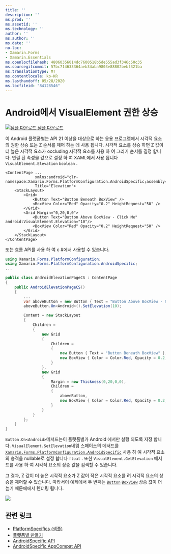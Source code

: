 ```yaml
---
title: ''
description: ''
ms.prod: ''
ms.assetid: ''
ms.technology: ''
author: ''
ms.author: ''
ms.date: ''
no-loc:
- Xamarin.Forms
- Xamarin.Essentials
ms.openlocfilehash: 48060356014dc7600518b5de555ad3f346c50c35
ms.sourcegitcommit: 57bc714633364aeb34aba9803e88802bebf321ba
ms.translationtype: MT
ms.contentlocale: ko-KR
ms.lasthandoff: 05/28/2020
ms.locfileid: "84128546"
---
```

# <a name="visualelement-elevation-on-android"></a>Android에서 VisualElement 권한 상승

[![샘플 다운로드](~/media/shared/download.png) 샘플 다운로드](https://docs.microsoft.com/samples/xamarin/xamarin-forms-samples/userinterface-platformspecifics)

이 Android 플랫폼별는 API 21 이상을 대상으로 하는 응용 프로그램에서 시각적 요소의 권한 상승 또는 Z 순서를 제어 하는 데 사용 됩니다. 시각적 요소를 상승 하면 Z 값이 더 높은 시각적 요소가 occluding 시각적 요소를 사용 하 여 그리기 순서를 결정 합니다. 연결 된 속성을 값으로 설정 하 여 XAML에서 사용 됩니다 `VisualElement.Elevation` `boolean` .

```xaml
<ContentPage ...
             xmlns:android="clr-namespace:Xamarin.Forms.PlatformConfiguration.AndroidSpecific;assembly=Xamarin.Forms.Core"
             Title="Elevation">
    <StackLayout>
        <Grid>
            <Button Text="Button Beneath BoxView" />
            <BoxView Color="Red" Opacity="0.2" HeightRequest="50" />
        </Grid>        
        <Grid Margin="0,20,0,0">
            <Button Text="Button Above BoxView - Click Me" android:VisualElement.Elevation="10"/>
            <BoxView Color="Red" Opacity="0.2" HeightRequest="50" />
        </Grid>
    </StackLayout>
</ContentPage>
```

또는 흐름 API를 사용 하 여 c #에서 사용할 수 있습니다.

```csharp
using Xamarin.Forms.PlatformConfiguration;
using Xamarin.Forms.PlatformConfiguration.AndroidSpecific;
...

public class AndroidElevationPageCS : ContentPage
{
    public AndroidElevationPageCS()
    {
        ...
        var aboveButton = new Button { Text = "Button Above BoxView - Click Me" };
        aboveButton.On<Android>().SetElevation(10);

        Content = new StackLayout
        {
            Children =
            {
                new Grid
                {
                    Children =
                    {
                        new Button { Text = "Button Beneath BoxView" },
                        new BoxView { Color = Color.Red, Opacity = 0.2, HeightRequest = 50 }
                    }
                },
                new Grid
                {
                    Margin = new Thickness(0,20,0,0),
                    Children =
                    {
                        aboveButton,
                        new BoxView { Color = Color.Red, Opacity = 0.2, HeightRequest = 50 }
                    }
                }
            }
        };
    }
}
```

`Button.On<Android>`메서드는이 플랫폼별가 Android 에서만 실행 되도록 지정 합니다. `VisualElement.SetElevation`네임 스페이스의 메서드를 [`Xamarin.Forms.PlatformConfiguration.AndroidSpecific`](xref:Xamarin.Forms.PlatformConfiguration.AndroidSpecific) 사용 하 여 시각적 요소의 승격을 nullable로 설정 합니다 `float` . 또한 `VisualElement.GetElevation` 메서드를 사용 하 여 시각적 요소의 상승 값을 검색할 수 있습니다.

그 결과, Z 값이 더 높은 시각적 요소가 Z 값이 작은 시각적 요소를 려 시각적 요소의 상승을 제어할 수 있습니다. 따라서이 예제에서 두 번째는 [`Button`](xref:Xamarin.Forms.Button) [`BoxView`](xref:Xamarin.Forms.BoxView) 상승 값이 더 높기 때문에에서 렌더링 됩니다.

![](visualelement-elevation-images/elevation.png)

## <a name="related-links"></a>관련 링크

- [PlatformSpecifics (샘플)](https://docs.microsoft.com/samples/xamarin/xamarin-forms-samples/userinterface-platformspecifics)
- [플랫폼별 만들기](~/xamarin-forms/platform/platform-specifics/index.md#creating-platform-specifics)
- [AndroidSpecific API](xref:Xamarin.Forms.PlatformConfiguration.AndroidSpecific)
- [AndroidSpecific AppCompat API](xref:Xamarin.Forms.PlatformConfiguration.AndroidSpecific.AppCompat)
